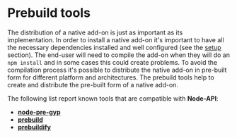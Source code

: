 # Prebuild tools

The distribution of a native add-on is just as important as its implementation.
In order to install a native add-on it's important to have all the necessary
dependencies installed and well configured (see the [setup](setup.md) section).
The end-user will need to compile the add-on when they will do an `npm install`
and in some cases this could create problems. To avoid the compilation process it's
possible to distribute the native add-on in pre-built form for different platform
and architectures. The prebuild tools help to create and distribute the pre-built
form of a native add-on.

The following list report known tools that are compatible with **Node-API**:

- **[node-pre-gyp](/package/node-pre-gyp)**
- **[prebuild](/package/prebuild)**
- **[prebuildify](/package/prebuildify)**
